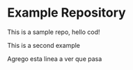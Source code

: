 # Example Repository
This is a sample repo, hello cod!

This is a second example

Agrego esta linea a ver que pasa